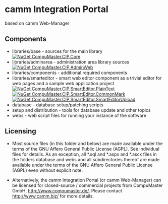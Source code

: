 # camm Integration Portal
based on camm Web-Manager



## Components

* libraries/base         - sources for the main library [![NuGet CompuMaster.CIP.Core](https://img.shields.io/nuget/v/cammWM.svg?label=NuGet%20CIP.Core)](https://www.nuget.org/packages/cammWM/) 
* libraries/adminarea    - administration area library sources [![NuGet CompuMaster.CIP.AdminWeb](https://img.shields.io/nuget/v/cammWM.Admin.svg?label=NuGet%20CIP.AdminWeb)](https://www.nuget.org/packages/cammWM.Admin/) 
* libraries/components   - additional required components
* libraries/smarteditor  - smart web editor component as a trivial editor for web pages and a sample web application project [![NuGet CompuMaster.CIP.SmartEditor.PlainText](https://img.shields.io/nuget/v/cammWM.SmartEditor.svg?label=NuGet%20CIP.SmartEditor.PlainText)](https://www.nuget.org/packages/cammWM.SmartEditor/)   [![NuGet CompuMaster.CIP.SmartEditor.CommonMark](https://img.shields.io/nuget/v/cammWM.CommonMarkEditor.svg?label=NuGet%20CIP.SmartEditor.CommonMark)](https://www.nuget.org/packages/cammWM.CommonMarkEditor/)    [![NuGet CompuMaster.CIP.SmartEditor.SmartEditorUpload](https://img.shields.io/nuget/v/cammWM.SmartEditorUpload.svg?label=NuGet%20CIP.SmartEditor.SmartEditorUpload)](https://www.nuget.org/packages/cammWM.SmartEditorUpload/) 
* database               - database setup/patching scripts
* setup and distribution - tools for database update and other topics 
* webs                   - web script files for running your instance of the software

## Licensing

* Most source files (in this folder and below) are made available under the terms of the GNU Affero General Public License (AGPL). See individual files for details.
  As an exception, all *.sql and *.aspx and *.ascx files in the folders database and webs and all subdirectories thereof are made available under the terms of the GNU Affero General Public License (AGPL) even without explicit note.

* Alternatively, the camm Integration Portal (or camm Web-Manager) can be licensed for closed-source / commercial projects from CompuMaster GmbH, http://www.compumaster.de/. Please contact http://www.camm.biz/ for more details.
